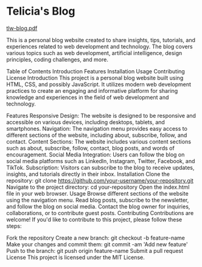 # Telicia's Blog

[tlw-blog.pdf](https://github.com/teli203/tlw-personal-blog/files/15224757/tlw-blog.pdf)
 
This is a personal blog website created to share insights, tips, tutorials, and experiences related to web development and technology. The blog covers various topics such as web development, artificial intelligence, design principles, coding challenges, and more.

Table of Contents
Introduction
Features
Installation
Usage
Contributing
License
Introduction
This project is a personal blog website built using HTML, CSS, and possibly JavaScript. It utilizes modern web development practices to create an engaging and informative platform for sharing knowledge and experiences in the field of web development and technology.

Features
Responsive Design: The website is designed to be responsive and accessible on various devices, including desktops, tablets, and smartphones.
Navigation: The navigation menu provides easy access to different sections of the website, including about, subscribe, follow, and contact.
Content Sections: The website includes various content sections such as about, subscribe, follow, contact, blog posts, and words of encouragement.
Social Media Integration: Users can follow the blog on social media platforms such as LinkedIn, Instagram, Twitter, Facebook, and TikTok.
Subscription: Visitors can subscribe to the blog to receive updates, insights, and tutorials directly in their inbox.
Installation
Clone the repository: git clone https://github.com/your-username/your-repository.git
Navigate to the project directory: cd your-repository
Open the index.html file in your web browser.
Usage
Browse different sections of the website using the navigation menu.
Read blog posts, subscribe to the newsletter, and follow the blog on social media.
Contact the blog owner for inquiries, collaborations, or to contribute guest posts.
Contributing
Contributions are welcome! If you'd like to contribute to this project, please follow these steps:

Fork the repository
Create a new branch: git checkout -b feature-name
Make your changes and commit them: git commit -am 'Add new feature'
Push to the branch: git push origin feature-name
Submit a pull request
License
This project is licensed under the MIT License.

